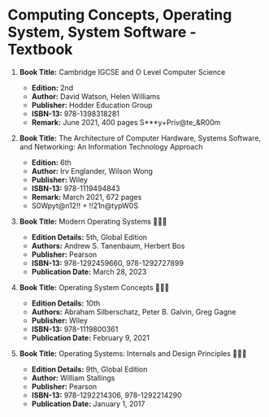 #  Computing Concepts, Operating System, System Software - Textbook


1. **Book Title:** Cambridge IGCSE and O Level Computer Science
   - **Edition:** 2nd
   - **Author:** David Watson, Helen Williams
   - **Publisher:** Hodder Education Group
   - **ISBN-13:** 978-1398318281
   - **Remark:** June 2021, 400 pages
S***y+Priv@te_&R00m


1. **Book Title:** The Architecture of Computer Hardware, Systems Software, and Networking: An Information Technology Approach 
   - **Edition:** 6th
   - **Author:** Irv Englander, Wilson Wong 
   - **Publisher:** Wiley
   - **ISBN-13:** 978-1119494843
   - **Remark:** March 2021, 672 pages
   - S0Wpyt@n12!! + !!21n@typW0S


1. **Book Title:** Modern Operating Systems 📒🔐✅
   - **Edition Details:** 5th, Global Edition
   - **Authors:** Andrew S. Tanenbaum, Herbert Bos
   - **Publisher:** Pearson
   - **ISBN-13:** 978-1292459660, 978-1292727899
   - **Publication Date:** March 28, 2023

2. **Book Title:** Operating System Concepts 📒🔐✅
   - **Edition Details:** 10th
   - **Authors:** Abraham Silberschatz, Peter B. Galvin, Greg Gagne
   - **Publisher:** Wiley
   - **ISBN-13:** 978-1119800361
   - **Publication Date:** February 9, 2021

3. **Book Title:** Operating Systems: Internals and Design Principles 📒🔐✅
   - **Edition Details:** 9th, Global Edition
   - **Author:** William Stallings
   - **Publisher:** Pearson
   - **ISBN-13:** 978-1292214306, 978-1292214290
   - **Publication Date:** January 1, 2017
